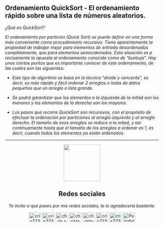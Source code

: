 ## Ordenamiento QuickSort - El ordenamiento rápido sobre una lista de números aleatorios.

<i><p aligh="justify">
¿Qué es QuickSort?

El ordenamiento por partición (Quick Sort) se puede definir en una forma más conveniente como procedimiento recursivo. Tiene
aparentemente la propiedad de trabajar mejor para elementos de entrada desordenados completamente, que para elementos
semiordenados. Esta situación es p recisamente la opuesta al ordenamiento conocido como de "burbuja". Hay unos ciertos puntos
que es importante conocer de este ordenamiento, de las cuales son las siguientes:

- Este tipo de algoritmo se basa en la técnica "divide y vencerás", es decir, es más rápido y fácil ordenar 2 arreglos o
  listas de datos pequeños que un arreglo o lista grande.

- Se podrá garantizar que los elementos a la izquierda de la mitad son los menores y los elementos de la derecha son los
  mayores.

- Los pasos que recorre QuickSort son recursivos, con el propósito de efectuar la ordenación por particiones al arreglo
  izquierdo y al arreglo derecho. El tamaño de esos arreglos se reduce a la mitad, y así contínuamente hasta que el tamaño
  de los arreglos a ordenar es 1, es decir, cuando todos los elementos ya están ordenados.</p></i>

---

<p align="center"><img width="120" src="https://user-images.githubusercontent.com/6661165/91657958-61b4fd00-eb00-11ea-9def-dc7ef5367e34.png" />
<h2 align="center">Redes sociales</h2></p>
<i><p align="center">Te invito a que pases por mis redes sociales, te lo agradecería bastante.</p></i>
  
<p align="center">
<a href="https://fb.com/cris223511" target="_blank"><img align="center" src="https://raw.githubusercontent.com/rahuldkjain/github-profile-readme-generator/master/src/images/icons/Social/facebook.svg" alt="cris223511" height="30" width="40" /></a>
<a href="https://twitter.com/cris223511" target="_blank"><img align="center" src="https://raw.githubusercontent.com/rahuldkjain/github-profile-readme-generator/master/src/images/icons/Social/twitter.svg" alt="cris223511" height="30" width="40" /></a>
<a href="https://instagram.com/cris223511" target="_blank"><img align="center" src="https://raw.githubusercontent.com/rahuldkjain/github-profile-readme-generator/master/src/images/icons/Social/instagram.svg" alt="chris.antps_18" height="30" width="40" /></a>
<a href="https://www.youtube.com/channel/UC9CdEoE4egh0uHrHMn7J5lA" target="_blank"><img align="center" src="https://raw.githubusercontent.com/rahuldkjain/github-profile-readme-generator/master/src/images/icons/Social/youtube.svg" alt="christopher ps" height="30" width="40" /></a>
<a href="https://www.linkedin.com/in/cris223511/" target="_blank"><img align="center" src="https://raw.githubusercontent.com/rahuldkjain/github-profile-readme-generator/master/src/images/icons/Social/linked-in-alt.svg" alt="christopher PS" height="30" width="40" /></a>
<a href="https://stackoverflow.com/users/cris223511" target="_blank"><img align="center" src="https://raw.githubusercontent.com/rahuldkjain/github-profile-readme-generator/master/src/images/icons/Social/stack-overflow.svg" alt="cris223511" height="30" width="40" /></a>
<a href="https://github.com/cris223511" target="_blank"><img align="center" src="https://raw.githubusercontent.com/rahuldkjain/github-profile-readme-generator/master/src/images/icons/Social/github.svg" alt="cris223511" height="30" width="40" /></a>
<a href="https://cris223511.github.io/portafolio/" target="_blank"><img align="center" src="https://raw.githubusercontent.com/rahuldkjain/github-profile-readme-generator/master/src/images/icons/Social/dribbble.svg" alt="Portafolio" height="30" width="40" /></a>
</p>
